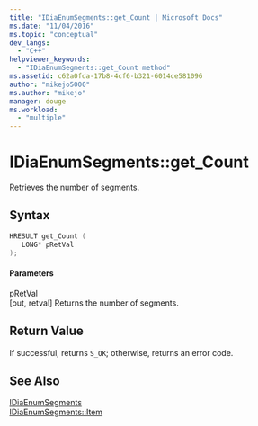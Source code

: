 ```yaml
---
title: "IDiaEnumSegments::get_Count | Microsoft Docs"
ms.date: "11/04/2016"
ms.topic: "conceptual"
dev_langs: 
  - "C++"
helpviewer_keywords: 
  - "IDiaEnumSegments::get_Count method"
ms.assetid: c62a0fda-17b8-4cf6-b321-6014ce581096
author: "mikejo5000"
ms.author: "mikejo"
manager: douge
ms.workload: 
  - "multiple"
---
```

# IDiaEnumSegments::get_Count
Retrieves the number of segments.  
  
## Syntax  
  
```C++  
HRESULT get_Count (   
   LONG* pRetVal  
);  
```  
  
#### Parameters  
 pRetVal  
 [out, retval] Returns the number of segments.  
  
## Return Value  
 If successful, returns `S_OK`; otherwise, returns an error code.  
  
## See Also  
 [IDiaEnumSegments](../../debugger/debug-interface-access/idiaenumsegments.md)   
 [IDiaEnumSegments::Item](../../debugger/debug-interface-access/idiaenumsegments-item.md)